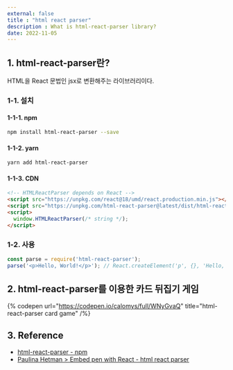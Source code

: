```yaml
---
external: false
title : "html react parser"
description : What is html-react-parser library?
date: 2022-11-05
---
```


## 1. html-react-parser란?

HTML을 React 문법인 jsx로 변환해주는 라이브러리이다.

### 1-1. 설치

#### 1-1-1. npm

```bash
npm install html-react-parser --save
```

#### 1-1-2. yarn

```bash
yarn add html-react-parser
```

#### 1-1-3. CDN

```html
<!-- HTMLReactParser depends on React -->
<script src="https://unpkg.com/react@18/umd/react.production.min.js"></script>
<script src="https://unpkg.com/html-react-parser@latest/dist/html-react-parser.min.js"></script>
<script>
  window.HTMLReactParser(/* string */);
</script>
```

### 1-2. 사용

```ts
const parse = require('html-react-parser');
parse('<p>Hello, World!</p>'); // React.createElement('p', {}, 'Hello, World!')
```

## 2. html-react-parser를 이용한 카드 뒤집기 게임

{% codepen url="https://codepen.io/calomys/full/WNyGvaQ" title="html-react-parser card game" /%}

## 3. Reference

- [html-react-parser - npm](https://www.npmjs.com/package/html-react-parser)
- [Paulina Hetman > Embed pen with React - html react parser](https://codepen.io/pehaa/pen/jOPNRMJ)
